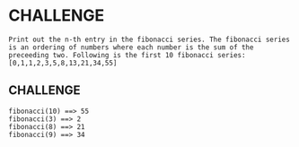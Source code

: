 # CHALLENGE

    Print out the n-th entry in the fibonacci series. The fibonacci series is an ordering of numbers where each number is the sum of the preceeding two. Following is the first 10 fibonacci series: [0,1,1,2,3,5,8,13,21,34,55]

## CHALLENGE

    fibonacci(10) ==> 55
    fibonacci(3) ==> 2
    fibonacci(8) ==> 21
    fibonacci(9) ==> 34
